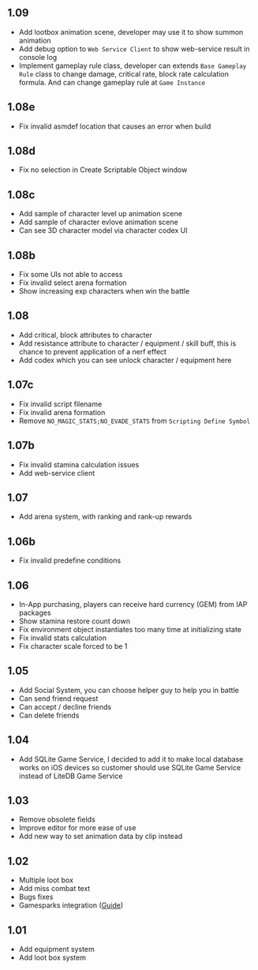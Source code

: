 ## 1.09
- Add lootbox animation scene, developer may use it to show summon animation
- Add debug option to `Web Service Client` to show web-service result in console log
- Implement gameplay rule class, developer can extends `Base Gameplay Rule` class to change damage, critical rate, block rate calculation formula. And can change gameplay rule at `Game Instance`

## 1.08e
- Fix invalid asmdef location that causes an error when build

## 1.08d
- Fix no selection in Create Scriptable Object window

## 1.08c
- Add sample of character level up animation scene
- Add sample of character evlove animation scene
- Can see 3D character model via character codex UI

## 1.08b
- Fix some UIs not able to access
- Fix invalid select arena formation
- Show increasing exp characters when win the battle

## 1.08
- Add critical, block attributes to character
- Add resistance attribute to character / equipment / skill buff, this is chance to prevent application of a nerf effect
- Add codex which you can see unlock character / equipment here

## 1.07c
- Fix invalid script filename
- Fix invalid arena formation
- Remove `NO_MAGIC_STATS;NO_EVADE_STATS` from `Scripting Define Symbol`

## 1.07b
- Fix invalid stamina calculation issues
- Add web-service client

## 1.07
- Add arena system, with ranking and rank-up rewards

## 1.06b
- Fix invalid predefine conditions

## 1.06
- In-App purchasing, players can receive hard currency (GEM) from IAP packages
- Show stamina restore count down
- Fix environment object instantiates too many time at initializing state
- Fix invalid stats calculation
- Fix character scale forced to be 1

## 1.05
- Add Social System, you can choose helper guy to help you in battle
- Can send friend request
- Can accept / decline friends
- Can delete friends

## 1.04
- Add SQLite Game Service, I decided to add it to make local database works on iOS devices so customer should use SQLite Game Service instead of LiteDB Game Service

## 1.03
- Remove obsolete fields
- Improve editor for more ease of use
- Add new way to set animation data by clip instead

## 1.02
- Multiple loot box
- Add miss combat text
- Bugs fixes
- Gamesparks integration (<a href="https://medium.com/suriyun-production/turnbase-rpg-template-gamesparks-integration-8a8838984d99">Guide</a>)

## 1.01
- Add equipment system
- Add loot box system
